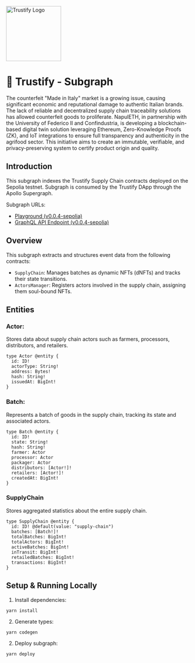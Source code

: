 <img src="https://github.com/user-attachments/assets/ae339287-07d8-4304-a7ff-af584181f27e" alt="Trustify Logo" height="150">

# 📡 Trustify - Subgraph
The counterfeit "Made in Italy" market is a growing issue, causing significant economic and reputational damage to authentic Italian brands. The lack of reliable and decentralized supply chain traceability solutions has allowed counterfeit goods to proliferate. NapulETH, in partnership with the University of Federico II and Confindustria, is developing a blockchain-based digital twin solution leveraging Ethereum, Zero-Knowledge Proofs (ZK), and IoT integrations to ensure full transparency and authenticity in the agrifood sector. This initiative aims to create an immutable, verifiable, and privacy-preserving system to certify product origin and quality.

## Introduction
This subgraph indexes the Trustify Supply Chain contracts deployed on the Sepolia testnet. Subgraph is consumed by the Trustify DApp through the Apollo Supergraph.

Subgraph URLs:
- [Playground (v0.0.4-sepolia)](https://subgraph.satsuma-prod.com/captains-team--464728/Trustify/playground)
- [GraphQL API Endpoint (v0.0.4-sepolia)](https://subgraph.satsuma-prod.com/aa1c9e02161b/captains-team--464728/Trustify/api)

## Overview
This subgraph extracts and structures event data from the following contracts:
- `SupplyChain`: Manages batches as dynamic NFTs (dNFTs) and tracks their state transitions.
- `ActorsManager`: Registers actors involved in the supply chain, assigning them soul-bound NFTs.

## Entities
### Actor:
Stores data about supply chain actors such as farmers, processors, distributors, and retailers.
```gql
type Actor @entity {
  id: ID!
  actorType: String!
  address: Bytes!
  hash: String!
  issuedAt: BigInt!
}
```

### Batch:
Represents a batch of goods in the supply chain, tracking its state and associated actors.
```gql
type Batch @entity {
  id: ID!
  state: String!
  hash: String!
  farmer: Actor
  processor: Actor
  packager: Actor
  distributors: [Actor!]!
  retailers: [Actor!]!
  createdAt: BigInt!
}
```

### SupplyChain
Stores aggregated statistics about the entire supply chain.
```gql
type SupplyChain @entity {
  id: ID! @default(value: "supply-chain")
  batches: [Batch!]!
  totalBatches: BigInt!
  totalActors: BigInt!
  activeBatches: BigInt!
  inTransit: BigInt!
  retailedBatches: BigInt!
  transactions: BigInt!
}
```

## Setup & Running Locally
1. Install dependencies:
```
yarn install
```
2. Generate types:
```
yarn codegen
```
2. Deploy subgraph:
```
yarn deploy
```